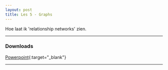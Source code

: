 ```yaml
---
layout: post
title: Les 5 - Graphs
---
```


Hoe laat ik 'relationship networks' zien.

***

### Downloads

[Powerpoint](https://drive.google.com/file/d/1BLXM6oZuBSBwnVMYVJOn4qUt9dSroM2J/view?usp=sharing){:target="_blank"}

***